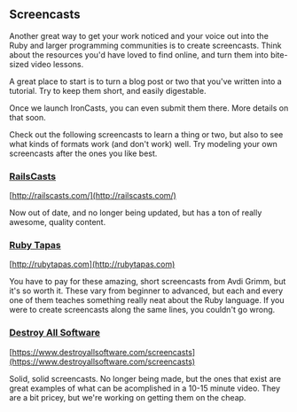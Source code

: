 ## Screencasts

Another great way to get your work noticed and your voice out into the Ruby and larger programming communities is to create screencasts. Think about the resources you'd have loved to find online, and turn them into bite-sized video lessons.

A great place to start is to turn a blog post or two that you've written into a tutorial. Try to keep them short, and easily digestable.

Once we launch IronCasts, you can even submit them there. More details on that soon.

Check out the following screencasts to learn a thing or two, but also to see what kinds of formats work (and don't work) well. Try modeling your own screencasts after the ones you like best.

### [RailsCasts](http://railscasts.com/)

[http://railscasts.com/](http://railscasts.com/)

Now out of date, and no longer being updated, but has a ton of really awesome, quality content.

### [Ruby Tapas](http://rubytapas.com)

[http://rubytapas.com](http://rubytapas.com)

You have to pay for these amazing, short screencasts from Avdi Grimm, but it's so worth it. These vary from beginner to advanced, but each and every one of them teaches something really neat about the Ruby language. If you were to create screencasts along the same lines, you couldn't go wrong.

### [Destroy All Software](https://www.destroyallsoftware.com/screencasts)

[https://www.destroyallsoftware.com/screencasts](https://www.destroyallsoftware.com/screencasts)

Solid, solid screencasts. No longer being made, but the ones that exist are great examples of what can be acomplished in a 10-15 minute video. They are a bit pricey, but we're working on getting them on the cheap.
